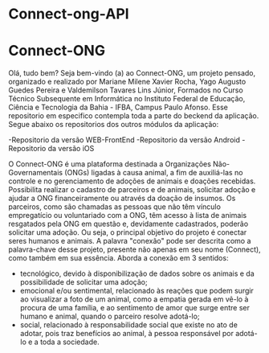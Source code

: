 # Connect-ong-API

# Connect-ONG

Olá, tudo bem? Seja bem-vindo (a) ao Connect-ONG, um projeto pensado, organizado e realizado por Mariane Milene Xavier Rocha, Yago Augusto Guedes Pereira e Valdemilson Tavares Lins Júnior, Formados no Curso Técnico Subsequente em Informática no Instituto Federal de Educação, Ciência e Tecnologia da Bahia - IFBA, Campus Paulo Afonso. Esse repositorio em especifico contempla toda a parte do beckend da aplicação. Segue abaixo os repositorios dos outros módulos da aplicação:

-Repositorio da versão WEB-FrontEnd
-Repositorio da versão Android
-Repositorio da versão iOS

O Connect-ONG é uma plataforma destinada a Organizações Não-Governamentais (ONGs) ligadas à causa animal, a fim de auxiliá-las no controle e no gerenciamento de adoções de animais e doações recebidas. Possibilita realizar o cadastro de parceiros e de animais, solicitar adoção e ajudar a ONG financeiramente ou através da doação de insumos. Os parceiros, como são chamadas as pessoas que não têm vínculo empregatício ou voluntariado com a ONG, têm acesso à lista de animais resgatados pela ONG em questão e, devidamente cadastrados, poderão solicitar uma adoção. Ou seja, o principal objetivo do projeto é conectar seres humanos e animais. A palavra "conexão" pode ser descrita como a palavra-chave desse projeto, presente não apenas em seu nome (Connect), como também em sua essência. Aborda a conexão em 3 sentidos:
- tecnológico, devido à disponibilização de dados sobre os animais e da possibilidade de solicitar uma adoção;
- emocional e/ou sentimental, relacionado às reações que podem surgir ao visualizar a foto de um animal, como a empatia gerada em vê-lo à procura de uma família, e ao sentimento de amor que surge entre ser humano e animal, quando o parceiro resolve adotá-lo;
- social, relacionado à responsabilidade social que existe no ato de adotar, pois traz benefícios ao animal, à pessoa responsável por adotá-lo e a toda a sociedade.
